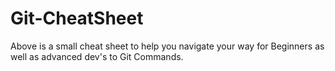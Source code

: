 # Git-CheatSheet
Above is a small cheat sheet to help you navigate your way for Beginners as well as advanced dev's to Git Commands. 
